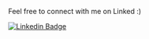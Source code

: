 <!---
![GIF Example](https://github.com/joshhzheng/joshhzheng/blob/main/hello.gif)\
-->

Feel free to connect with me on Linked :)

[![Linkedin Badge](https://img.shields.io/badge/-LinkedIn-blue?style=flat-square&logo=Linkedin&logoColor=white&link=josh-zheng888)](https://www.linkedin.com/in/josh-zheng888/)
